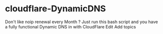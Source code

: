 # cloudflare-DynamicDNS
Don't like noip renewal every Month ? Just run this bash script and you have a fully functional Dynamic DNS in with CloudFlare Edit
Add topics
